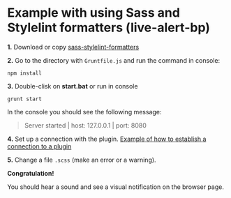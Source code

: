 
# Example with using Sass and Stylelint formatters (live-alert-bp)

**1.** Download or copy [sass-stylelint-formatters](https://github.com/Yuriy-Svetlov/live-alert-bp/tree/master/documentation/examples/grunt/sass-stylelint-formatters)

**2.** Go to the directory with `Gruntfile.js` and run the command in console: 

```shell
npm install
```

**3.** Double-clisk on **start.bat** or run in console 

```shell
grunt start
```
In the console you should see the following message:

> Server started | host: 127.0.0.1 | port: 8080

**4.** Set up a connection with the plugin. [Example of how to establish a connection to a plugin](https://github.com/Yuriy-Svetlov/live-alert-bp/tree/master/documentation/examples/%D1%81onnect_to_server)

**5.** Change a file `.scss` (make an error or a warning).

**Congratulation!**

You should hear a sound and see a visual notification on the browser page.
